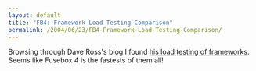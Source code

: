 ```yaml
---
layout: default
title: "FB4: Framework Load Testing Comparison"
permalink: /2004/06/23/FB4-Framework-Load-Testing-Comparison/
---
```


<P>Browsing through Dave Ross's blog I found <A class="" href="http://www.medlogs.com/dave/001673.html" target=_blank>his load testing of frameworks</A>. Seems like Fusebox 4 is the fastests of them all!</P>